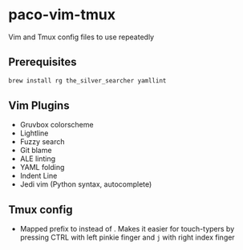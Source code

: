 # paco-vim-tmux
Vim and Tmux config files to use repeatedly

## Prerequisites
```bash
brew install rg the_silver_searcher yamllint
```
## Vim Plugins
- Gruvbox colorscheme
- Lightline
- Fuzzy search
- Git blame
- ALE linting
- YAML folding
- Indent Line
- Jedi vim (Python syntax, autocomplete)

## Tmux config
- Mapped prefix to <C-j> instead of <C-b>. Makes it easier for touch-typers by pressing CTRL with left pinkie finger and `j` with right index finger 
